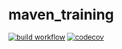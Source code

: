 # maven_training
[![build workflow](https://github.com/TonyTEKAH/maven_training/actions/workflows/build.yml/badge.svg)](https://github.com/TonyTEKAH/maven_training/actions)
[![codecov](https://codecov.io/gh/TonyTEKAH/maven_training/branch/main/graph/badge.svg)](https://codecov.io/gh/TonyTEKAH/maven_training)

